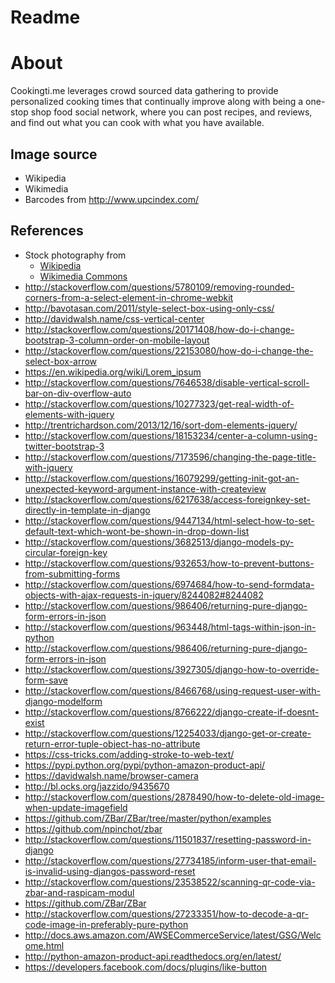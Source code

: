 # Readme

# About
Cookingti.me leverages crowd sourced data gathering to provide personalized cooking times that continually improve along with being a one-stop shop food social network, where you can post recipes, and reviews, and find out what you can cook with what you have available.

## Image source

- Wikipedia
- Wikimedia
- Barcodes from http://www.upcindex.com/


## References

- Stock photography from
    - [Wikipedia](https://en.wikipedia.org/wiki/Main_Page)
    - [Wikimedia Commons](https://commons.wikimedia.org/wiki/Main_Page)
- http://stackoverflow.com/questions/5780109/removing-rounded-corners-from-a-select-element-in-chrome-webkit
- http://bavotasan.com/2011/style-select-box-using-only-css/
- http://davidwalsh.name/css-vertical-center
- http://stackoverflow.com/questions/20171408/how-do-i-change-bootstrap-3-column-order-on-mobile-layout
- http://stackoverflow.com/questions/22153080/how-do-i-change-the-select-box-arrow
- https://en.wikipedia.org/wiki/Lorem_ipsum
- http://stackoverflow.com/questions/7646538/disable-vertical-scroll-bar-on-div-overflow-auto
- http://stackoverflow.com/questions/10277323/get-real-width-of-elements-with-jquery
- http://trentrichardson.com/2013/12/16/sort-dom-elements-jquery/
- http://stackoverflow.com/questions/18153234/center-a-column-using-twitter-bootstrap-3
- http://stackoverflow.com/questions/7173596/changing-the-page-title-with-jquery
- http://stackoverflow.com/questions/16079299/getting-init-got-an-unexpected-keyword-argument-instance-with-createview
- http://stackoverflow.com/questions/6217638/access-foreignkey-set-directly-in-template-in-django
- http://stackoverflow.com/questions/9447134/html-select-how-to-set-default-text-which-wont-be-shown-in-drop-down-list
- http://stackoverflow.com/questions/3682513/django-models-py-circular-foreign-key
- http://stackoverflow.com/questions/932653/how-to-prevent-buttons-from-submitting-forms
- http://stackoverflow.com/questions/6974684/how-to-send-formdata-objects-with-ajax-requests-in-jquery/8244082#8244082
- http://stackoverflow.com/questions/986406/returning-pure-django-form-errors-in-json
- http://stackoverflow.com/questions/963448/html-tags-within-json-in-python
- http://stackoverflow.com/questions/986406/returning-pure-django-form-errors-in-json
- http://stackoverflow.com/questions/3927305/django-how-to-override-form-save
- http://stackoverflow.com/questions/8466768/using-request-user-with-django-modelform
- http://stackoverflow.com/questions/8766222/django-create-if-doesnt-exist
- http://stackoverflow.com/questions/12254033/django-get-or-create-return-error-tuple-object-has-no-attribute
- https://css-tricks.com/adding-stroke-to-web-text/
- https://pypi.python.org/pypi/python-amazon-product-api/
- https://davidwalsh.name/browser-camera
- http://bl.ocks.org/jazzido/9435670
- http://stackoverflow.com/questions/2878490/how-to-delete-old-image-when-update-imagefield
- https://github.com/ZBar/ZBar/tree/master/python/examples
- https://github.com/npinchot/zbar
- http://stackoverflow.com/questions/11501837/resetting-password-in-django
- http://stackoverflow.com/questions/27734185/inform-user-that-email-is-invalid-using-djangos-password-reset
- http://stackoverflow.com/questions/23538522/scanning-qr-code-via-zbar-and-raspicam-modul
- https://github.com/ZBar/ZBar
- http://stackoverflow.com/questions/27233351/how-to-decode-a-qr-code-image-in-preferably-pure-python
- http://docs.aws.amazon.com/AWSECommerceService/latest/GSG/Welcome.html
- http://python-amazon-product-api.readthedocs.org/en/latest/
- https://developers.facebook.com/docs/plugins/like-button

